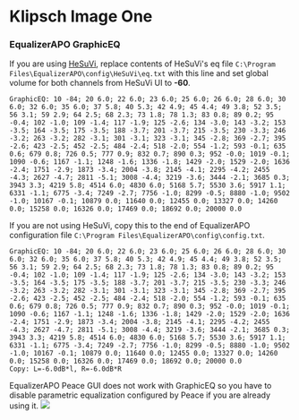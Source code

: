 # Klipsch Image One
### EqualizerAPO GraphicEQ
If you are using [HeSuVi](https://sourceforge.net/projects/hesuvi/), replace contents of HeSuVi's eq file `C:\Program Files\EqualizerAPO\config\HeSuVi\eq.txt` with this line and set global volume for both channels from HeSuVi UI to **-60**.
```
GraphicEQ: 10 -84; 20 6.0; 22 6.0; 23 6.0; 25 6.0; 26 6.0; 28 6.0; 30 6.0; 32 6.0; 35 6.0; 37 5.8; 40 5.3; 42 4.9; 45 4.4; 49 3.8; 52 3.5; 56 3.1; 59 2.9; 64 2.5; 68 2.3; 73 1.8; 78 1.3; 83 0.8; 89 0.2; 95 -0.4; 102 -1.0; 109 -1.4; 117 -1.9; 125 -2.6; 134 -3.0; 143 -3.2; 153 -3.5; 164 -3.5; 175 -3.5; 188 -3.7; 201 -3.7; 215 -3.5; 230 -3.3; 246 -3.2; 263 -3.2; 282 -3.1; 301 -3.1; 323 -3.1; 345 -2.8; 369 -2.7; 395 -2.6; 423 -2.5; 452 -2.5; 484 -2.4; 518 -2.0; 554 -1.2; 593 -0.1; 635 0.6; 679 0.8; 726 0.5; 777 0.9; 832 0.7; 890 0.3; 952 -0.0; 1019 -0.1; 1090 -0.6; 1167 -1.1; 1248 -1.6; 1336 -1.8; 1429 -2.0; 1529 -2.0; 1636 -2.4; 1751 -2.9; 1873 -3.4; 2004 -3.8; 2145 -4.1; 2295 -4.2; 2455 -4.3; 2627 -4.7; 2811 -5.1; 3008 -4.4; 3219 -3.6; 3444 -2.1; 3685 0.3; 3943 3.3; 4219 5.8; 4514 6.0; 4830 6.0; 5168 5.7; 5530 3.6; 5917 1.1; 6331 -1.1; 6775 -3.4; 7249 -2.7; 7756 -1.0; 8299 -0.5; 8880 -1.0; 9502 -1.0; 10167 -0.1; 10879 0.0; 11640 0.0; 12455 0.0; 13327 0.0; 14260 0.0; 15258 0.0; 16326 0.0; 17469 0.0; 18692 0.0; 20000 0.0
```
If you are not using HeSuVi, copy this to the end of EqualizerAPO configuration file `C:\Program Files\EqualizerAPO\config\config.txt`.
```
GraphicEQ: 10 -84; 20 6.0; 22 6.0; 23 6.0; 25 6.0; 26 6.0; 28 6.0; 30 6.0; 32 6.0; 35 6.0; 37 5.8; 40 5.3; 42 4.9; 45 4.4; 49 3.8; 52 3.5; 56 3.1; 59 2.9; 64 2.5; 68 2.3; 73 1.8; 78 1.3; 83 0.8; 89 0.2; 95 -0.4; 102 -1.0; 109 -1.4; 117 -1.9; 125 -2.6; 134 -3.0; 143 -3.2; 153 -3.5; 164 -3.5; 175 -3.5; 188 -3.7; 201 -3.7; 215 -3.5; 230 -3.3; 246 -3.2; 263 -3.2; 282 -3.1; 301 -3.1; 323 -3.1; 345 -2.8; 369 -2.7; 395 -2.6; 423 -2.5; 452 -2.5; 484 -2.4; 518 -2.0; 554 -1.2; 593 -0.1; 635 0.6; 679 0.8; 726 0.5; 777 0.9; 832 0.7; 890 0.3; 952 -0.0; 1019 -0.1; 1090 -0.6; 1167 -1.1; 1248 -1.6; 1336 -1.8; 1429 -2.0; 1529 -2.0; 1636 -2.4; 1751 -2.9; 1873 -3.4; 2004 -3.8; 2145 -4.1; 2295 -4.2; 2455 -4.3; 2627 -4.7; 2811 -5.1; 3008 -4.4; 3219 -3.6; 3444 -2.1; 3685 0.3; 3943 3.3; 4219 5.8; 4514 6.0; 4830 6.0; 5168 5.7; 5530 3.6; 5917 1.1; 6331 -1.1; 6775 -3.4; 7249 -2.7; 7756 -1.0; 8299 -0.5; 8880 -1.0; 9502 -1.0; 10167 -0.1; 10879 0.0; 11640 0.0; 12455 0.0; 13327 0.0; 14260 0.0; 15258 0.0; 16326 0.0; 17469 0.0; 18692 0.0; 20000 0.0
Copy: L=-6.0dB*l, R=-6.0dB*R
```
EqualizerAPO Peace GUI does not work with GraphicEQ so you have to disable parametric equalization configured by Peace if you are already using it.
![](https://raw.githubusercontent.com/jaakkopasanen/AutoEq/master/results/Innerfidelity%202017/innerfidelity/onear/Klipsch%20Image%20One/Klipsch%20Image%20One.png)
